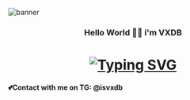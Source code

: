 ![banner](stray.gif)

<h3 align= "center"> Hello World 👋🏼 i'm VXDB</h3>
<center><h1><a href="https://git.io/typing-svg"><img src="https://readme-typing-svg.herokuapp.com?font=Source+Code+Pro&pause=1000&color=F7F7F7&width=435&lines=Young+programmer+C%23+and+Python" alt="Typing SVG" /></a></h1></center>
<h4>💕Contact with me on TG: @isvxdb</h4>
